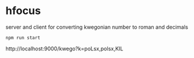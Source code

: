 # hfocus
server and client for converting kwegonian number to roman and decimals

```
npm run start
```

http://localhost:9000/kwego?k=poLsx,polsx,KIL
